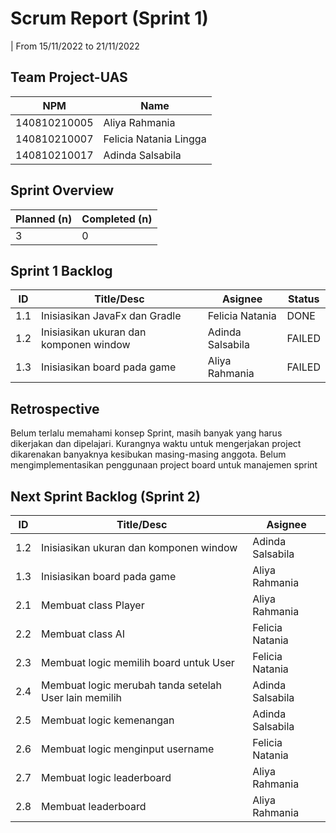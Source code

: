 # Scrum Report (Sprint 1)
| From 15/11/2022 to 21/11/2022

## Team Project-UAS
| NPM           | Name                   |
| ------------- |------------------------|
| 140810210005  | Aliya Rahmania         |
| 140810210007  | Felicia Natania Lingga |
| 140810210017  | Adinda Salsabila       |

## Sprint Overview
| Planned (n)   | Completed (n) |
| ------------- |-------------- |
| 3             | 0             |

## Sprint 1 Backlog

| ID  | Title/Desc | Asignee | Status |
| --- | ---------- | ------- | ------ |
| 1.1 | Inisiasikan JavaFx dan Gradle | Felicia Natania | DONE |
| 1.2 | Inisiasikan ukuran dan komponen window | Adinda Salsabila | FAILED |
| 1.3 | Inisiasikan board pada game | Aliya Rahmania | FAILED |

## Retrospective 

Belum terlalu memahami konsep Sprint, masih banyak yang harus dikerjakan dan dipelajari.
Kurangnya waktu untuk mengerjakan project dikarenakan banyaknya kesibukan masing-masing anggota.
Belum mengimplementasikan penggunaan project board untuk manajemen sprint

## Next Sprint Backlog (Sprint 2)
| ID  | Title/Desc | Asignee | 
| --- | ---------- | ------- | 
| 1.2 | Inisiasikan ukuran dan komponen window | Adinda Salsabila |
| 1.3 | Inisiasikan board pada game | Aliya Rahmania |
| 2.1 | Membuat class Player | Aliya Rahmania | 
| 2.2 | Membuat class AI | Felicia Natania | 
| 2.3 | Membuat logic memilih board untuk User | Felicia Natania |
| 2.4 | Membuat logic merubah tanda setelah User lain memilih | Adinda Salsabila |
| 2.5 | Membuat logic kemenangan | Adinda Salsabila |
| 2.6 | Membuat logic menginput username | Felicia Natania |
| 2.7 | Membuat logic leaderboard | Aliya Rahmania |
| 2.8 | Membuat leaderboard | Aliya Rahmania |
